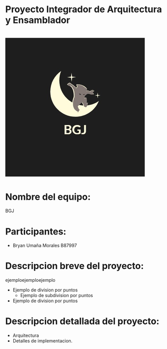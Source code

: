 # Proyecto Integrador de Arquitectura	y	Ensamblador

![Banner](logo.jpeg?raw=true)
=====

Nombre del equipo: 
=====
BGJ

Participantes: 
=====
* Bryan Umaña Morales B87997

Descripcion breve del proyecto:
=====
ejemploejemploejemplo

* Ejemplo de division por puntos
    *  Ejemplo de subdivision por puntos
*  Ejemplo de division por puntos



Descripcion detallada del proyecto:
=====
*  Arquitectura
*  Detalles de implementacion.
